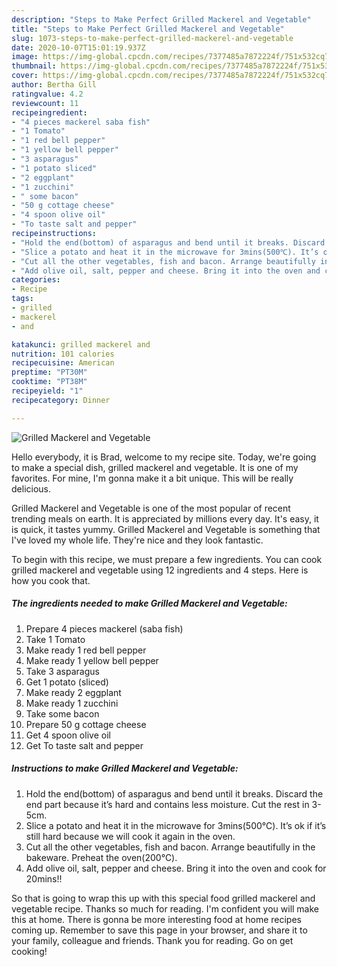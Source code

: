 ```yaml
---
description: "Steps to Make Perfect Grilled Mackerel and Vegetable"
title: "Steps to Make Perfect Grilled Mackerel and Vegetable"
slug: 1073-steps-to-make-perfect-grilled-mackerel-and-vegetable
date: 2020-10-07T15:01:19.937Z
image: https://img-global.cpcdn.com/recipes/7377485a7872224f/751x532cq70/grilled-mackerel-and-vegetable-recipe-main-photo.jpg
thumbnail: https://img-global.cpcdn.com/recipes/7377485a7872224f/751x532cq70/grilled-mackerel-and-vegetable-recipe-main-photo.jpg
cover: https://img-global.cpcdn.com/recipes/7377485a7872224f/751x532cq70/grilled-mackerel-and-vegetable-recipe-main-photo.jpg
author: Bertha Gill
ratingvalue: 4.2
reviewcount: 11
recipeingredient:
- "4 pieces mackerel saba fish"
- "1 Tomato"
- "1 red bell pepper"
- "1 yellow bell pepper"
- "3 asparagus"
- "1 potato sliced"
- "2 eggplant"
- "1 zucchini"
- " some bacon"
- "50 g cottage cheese"
- "4 spoon olive oil"
- "To taste salt and pepper"
recipeinstructions:
- "Hold the end(bottom) of asparagus and bend until it breaks. Discard the end part because it’s hard and contains less moisture. Cut the rest in 3-5cm."
- "Slice a potato and heat it in the microwave for 3mins(500℃). It’s ok if it’s still hard because we will cook it again in the oven."
- "Cut all the other vegetables, fish and bacon. Arrange beautifully in the bakeware. Preheat the oven(200℃)."
- "Add olive oil, salt, pepper and cheese. Bring it into the oven and cook for 20mins!!"
categories:
- Recipe
tags:
- grilled
- mackerel
- and

katakunci: grilled mackerel and 
nutrition: 101 calories
recipecuisine: American
preptime: "PT30M"
cooktime: "PT38M"
recipeyield: "1"
recipecategory: Dinner

---
```



![Grilled Mackerel and Vegetable](https://img-global.cpcdn.com/recipes/7377485a7872224f/751x532cq70/grilled-mackerel-and-vegetable-recipe-main-photo.jpg)

Hello everybody, it is Brad, welcome to my recipe site. Today, we're going to make a special dish, grilled mackerel and vegetable. It is one of my favorites. For mine, I'm gonna make it a bit unique. This will be really delicious.



Grilled Mackerel and Vegetable is one of the most popular of recent trending meals on earth. It is appreciated by millions every day. It's easy, it is quick, it tastes yummy. Grilled Mackerel and Vegetable is something that I've loved my whole life. They're nice and they look fantastic.


To begin with this recipe, we must prepare a few ingredients. You can cook grilled mackerel and vegetable using 12 ingredients and 4 steps. Here is how you cook that.

<!--inarticleads1-->

##### The ingredients needed to make Grilled Mackerel and Vegetable:

1. Prepare 4 pieces mackerel (saba fish)
1. Take 1 Tomato
1. Make ready 1 red bell pepper
1. Make ready 1 yellow bell pepper
1. Take 3 asparagus
1. Get 1 potato (sliced)
1. Make ready 2 eggplant
1. Make ready 1 zucchini
1. Take  some bacon
1. Prepare 50 g cottage cheese
1. Get 4 spoon olive oil
1. Get To taste salt and pepper




<!--inarticleads2-->

##### Instructions to make Grilled Mackerel and Vegetable:

1. Hold the end(bottom) of asparagus and bend until it breaks. Discard the end part because it’s hard and contains less moisture. Cut the rest in 3-5cm.
1. Slice a potato and heat it in the microwave for 3mins(500℃). It’s ok if it’s still hard because we will cook it again in the oven.
1. Cut all the other vegetables, fish and bacon. Arrange beautifully in the bakeware. Preheat the oven(200℃).
1. Add olive oil, salt, pepper and cheese. Bring it into the oven and cook for 20mins!!




So that is going to wrap this up with this special food grilled mackerel and vegetable recipe. Thanks so much for reading. I'm confident you will make this at home. There is gonna be more interesting food at home recipes coming up. Remember to save this page in your browser, and share it to your family, colleague and friends. Thank you for reading. Go on get cooking!
